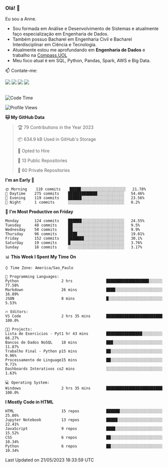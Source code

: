 ### Olá! 👋
Eu sou a Anne. 
- Sou formada em Análise e Desenvolvimento de Sistemas e atualmente faço especialização em Engenharia de Dados.
- Também possuo Bacharel em Engenharia Civil e Bacharel Interdisciplinar em Ciência e Tecnologia.
- Atualmente estou me aprofundando em **Engenharia de Dados** e trabalho na [Compass.UOL](https://compass.uol/pt/home/) 
- Meu foco atual é em SQL, Python, Pandas, Spark, AWS e Big Data.

📫 Contate-me: 

<div>
<a href="https://www.instagram.com/annekarolinefc/" target="_blank"><img src="https://img.shields.io/badge/-Instagram-%23E4405F?style=for-the-badge&logo=instagram&logoColor=white" target="_blank"></a> 
<a href = "mailto:annekarolinefc@gmail.com"><img src="https://img.shields.io/badge/-Gmail-%23333?style=for-the-badge&logo=gmail&logoColor=white" target="_blank"></a>
<a href="https://www.linkedin.com/in/devannekarolinefc/" target="_blank"><img src="https://img.shields.io/badge/-LinkedIn-%230077B5?style=for-the-badge&logo=linkedin&logoColor=white" target="_blank"></a> 
<a href="https://api.whatsapp.com/send?phone=5533991375118&text=Ol%C3%A1%20Anne!%20" target="_blank"><img src="https://img.shields.io/badge/WhatsApp-25D366?style=for-the-badge&logo=whatsapp&logoColor=white" target="_blank"></a>
</div>

  
<!--
  <img align="center" alt="Anne-An" height="30" width="40" src="https://github.com/devicons/devicon/blob/master/icons/angularjs/angularjs-original.svg">
-->

</br>

<!--START_SECTION:waka-->
![Code Time](http://img.shields.io/badge/Code%20Time-175%20hrs%2023%20mins-blue)

![Profile Views](http://img.shields.io/badge/Profile%20Views-0-blue)

**🐱 My GitHub Data** 

> 🏆 79 Contributions in the Year 2023
 > 
> 📦 634.9 kB Used in GitHub's Storage 
 > 
> 💼 Opted to Hire
 > 
> 📜 13 Public Repositories 
 > 
> 🔑 60 Private Repositories  
 > 
**I'm an Early 🐤** 

```text
🌞 Morning    110 commits    █████░░░░░░░░░░░░░░░░░░░░   21.78% 
🌇 Daytime    275 commits    █████████████░░░░░░░░░░░░   54.46% 
🌃 Evening    119 commits    ██████░░░░░░░░░░░░░░░░░░░   23.56% 
🌙 Night      1 commits      ░░░░░░░░░░░░░░░░░░░░░░░░░   0.2%

```
📅 **I'm Most Productive on Friday** 

```text
Monday       124 commits    ██████░░░░░░░░░░░░░░░░░░░   24.55% 
Tuesday      48 commits     ██░░░░░░░░░░░░░░░░░░░░░░░   9.5% 
Wednesday    50 commits     ██░░░░░░░░░░░░░░░░░░░░░░░   9.9% 
Thursday     96 commits     ████░░░░░░░░░░░░░░░░░░░░░   19.01% 
Friday       152 commits    ███████░░░░░░░░░░░░░░░░░░   30.1% 
Saturday     19 commits     █░░░░░░░░░░░░░░░░░░░░░░░░   3.76% 
Sunday       16 commits     ░░░░░░░░░░░░░░░░░░░░░░░░░   3.17%

```


📊 **This Week I Spent My Time On** 

```text
⌚︎ Time Zone: America/Sao_Paulo

💬 Programming Languages: 
Python                   2 hrs               ███████████████████░░░░░░   77.58% 
Markdown                 26 mins             ████░░░░░░░░░░░░░░░░░░░░░   16.89% 
JSON                     8 mins              █░░░░░░░░░░░░░░░░░░░░░░░░   5.53%

🔥 Editors: 
VS Code                  2 hrs 35 mins       █████████████████████████   100.0%

🐱‍💻 Projects: 
Lista de Exercicios - Pyt1 hr 43 mins        ████████████████░░░░░░░░░   66.27% 
Bancos de Dados NoSQL    18 mins             ███░░░░░░░░░░░░░░░░░░░░░░   11.87% 
Trabalho Final - Python p15 mins             ██░░░░░░░░░░░░░░░░░░░░░░░   9.96% 
Processamento de Linguage15 mins             ██░░░░░░░░░░░░░░░░░░░░░░░   9.71% 
Dashboards Interativos co2 mins              ░░░░░░░░░░░░░░░░░░░░░░░░░   1.63%

💻 Operating System: 
Windows                  2 hrs 35 mins       █████████████████████████   100.0%

```

**I Mostly Code in HTML** 

```text
HTML                     15 repos            ██████░░░░░░░░░░░░░░░░░░░   25.86% 
Jupyter Notebook         13 repos            █████░░░░░░░░░░░░░░░░░░░░   22.41% 
JavaScript               9 repos             ████░░░░░░░░░░░░░░░░░░░░░   15.52% 
CSS                      6 repos             ██░░░░░░░░░░░░░░░░░░░░░░░   10.34% 
Python                   6 repos             ██░░░░░░░░░░░░░░░░░░░░░░░   10.34%

```



 Last Updated on 21/05/2023 18:33:59 UTC
<!--END_SECTION:waka-->
  
